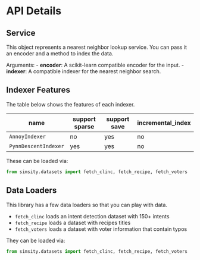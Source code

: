# API Details

## Service

This object represents a nearest neighbor lookup service. You can
pass it an encoder and a method to index the data.

Arguments:
    - **encoder**: A scikit-learn compatible encoder for the input.
    - **indexer**: A compatible indexer for the nearest neighbor search.

## Indexer Features

The table below shows the features of each indexer.

| name                 | support sparse | support save | incremental_index |
|----------------------|----------------|--------------|-------------------|
| `AnnoyIndexer`       | no             | yes          | no                |
| `PynnDescentIndexer` | yes            | yes          | no                |

These can be loaded via:

```python
from simsity.datasets import fetch_clinc, fetch_recipe, fetch_voters
```

## Data Loaders

This library has a few data loaders so that you can play with data.

- `fetch_clinc` loads an intent detection dataset with 150+ intents
- `fetch_recipe` loads a dataset with recipes titles
- `fetch_voters` loads a dataset with voter information that contain typos

They can be loaded via:

```python
from simsity.datasets import fetch_clinc, fetch_recipe, fetch_voters
```
